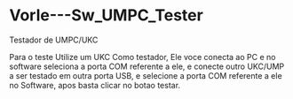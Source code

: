 # Vorle---Sw_UMPC_Tester
Testador de UMPC/UKC

Para o teste Utilize um UKC Como testador, Ele voce conecta ao PC e no software seleciona a porta COM referente a ele, e conecte outro UKC/UMP a ser testado em outra porta USB, e selecione a porta COM referente a ele no Software, apos basta clicar no botao testar.
